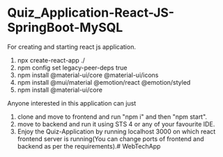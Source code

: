 # Quiz_Application-React-JS-SpringBoot-MySQL
For creating and starting react js application.

1. npx create-react-app ./
2. npm config set legacy-peer-deps true
3. npm install @material-ui/core @material-ui/icons
4. npm install @mui/material @emotion/react @emotion/styled
5. npm install @material-ui/core

Anyone interested in this application can just
1. clone and move to frontend and run "npm i" and then "npm start".
2.  move to backend and run it using STS 4 or any of your favourite IDE.
3. Enjoy the Quiz-Application by running localhost 3000 on which react frontend server is running(You can change ports of frontend and backend as per the requirements).# WebTechApp
